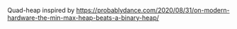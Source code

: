 Quad-heap inspired by https://probablydance.com/2020/08/31/on-modern-hardware-the-min-max-heap-beats-a-binary-heap/
